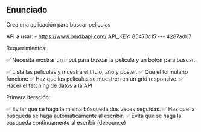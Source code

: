 ## Enunciado

Crea una aplicación para buscar películas

API a usar: - https://www.omdbapi.com/
API_KEY: 85473c15 --- 4287ad07

Requerimientos:

✅ Necesita mostrar un input para buscar la película y un botón para buscar.

✅ Lista las películas y muestra el título, año y poster.
✅ Que el formulario funcione
✅ Haz que las películas se muestren en un grid responsive.
✅ Hacer el fetching de datos a la API


Primera iteración:

✅ Evitar que se haga la misma búsqueda dos veces seguidas.
✅ Haz que la búsqueda se haga automáticamente al escribir.
✅ Evita que se haga la búsqueda continuamente al escribir (debounce)